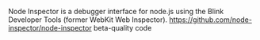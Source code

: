 

Node Inspector is a debugger interface for node.js using the Blink Developer Tools (former WebKit Web Inspector).
<https://github.com/node-inspector/node-inspector>
beta-quality code

